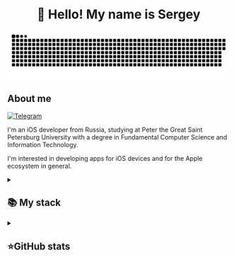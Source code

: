 <h1 align="center">👋 Hello! My name is Sergey </h1>

<p align="center">
 <img width="600" src="assets/github-snake.svg" alt="snake"/>
</p>

## About me
[![Telegram](https://img.shields.io/badge/-Telegram-2CA5E0?style=flat&logo=telegram&logoColor=white)](https://tlgg.ru/)

I'm an iOS developer from Russia, studying at Peter the Great Saint Petersburg University with a degree in Fundamental Computer Science and Information Technology. 

I'm interested in developing apps for iOS devices and for the Apple ecosystem in general.

<details align="left">
  <summary><h2><b>📚 My stack</b></h2></summary>
  <p>
    <h3>Langs</h3>
    <img src="https://skillicons.dev/icons?i=swift,c,cpp,java,py,html,css,postgres&perline=7" />
    <h3>Frameworks / Tools</h3>
    <img src="https://skillicons.dev/icons?i=maven,linux,githubactions,docker,git&perline=7" />
    <h3>Software</h3>
    <img src="https://skillicons.dev/icons?i=vscode,idea,gitlab&perline=7" />
    <br>
  </p>
</details>

<details align="left">
  <summary><h2><b>⭐GitHub stats</b></h2></summary>
  <p>
   <img src="https://github-readme-stats.vercel.app/api/top-langs/?username=ssukharev&theme=dracula&layout=compact&hide_border=true&bg_color=00000000" />
   <br>
   <img src="https://github-readme-stats.vercel.app/api?username=ssukharev&count_private=true&show_icons=true&theme=dracula&hide_border=true&bg_color=00000000" />
  </p>
</details>
<!--
**ssukharev/ssukharev** is a ✨ _special_ ✨ repository because its `README.md` (this file) appears on your GitHub profile.

Here are some ideas to get you started:

- 🔭 I’m currently working on ...
- 🌱 I’m currently learning ...
- 👯 I’m looking to collaborate on ...
- 🤔 I’m looking for help with ...
- 💬 Ask me about ...
- 📫 How to reach me: ...
- 😄 Pronouns: ...
- ⚡ Fun fact: ...
-->
